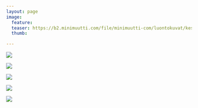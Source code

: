```yaml
---
layout: page
image:
  feature:
  teaser: https://b2.minimuutti.com/file/minimuutti-com/luontokuvat/kes%C3%A4/11/DS57461-245px.jpg
  thumb:

---
```


[![](https://b2.minimuutti.com/file/minimuutti-com/luontokuvat/kes%C3%A4/11/DS57457-800px.jpg)](https://dl.dropboxusercontent.com/sh/ea1wtnz7z734o12/AACKGlK2G98YWRRshbgUP1Hua/luontokuvat/kes%C3%A4/11/DS57457.jpg)

[![](https://b2.minimuutti.com/file/minimuutti-com/luontokuvat/kes%C3%A4/11/DS57458-800px.jpg)](https://dl.dropboxusercontent.com/sh/ea1wtnz7z734o12/AAC8RpL48ObImEt31A8dzAsZa/luontokuvat/kes%C3%A4/11/DS57458.jpg)

[![](https://b2.minimuutti.com/file/minimuutti-com/luontokuvat/kes%C3%A4/11/DS57461-800px.jpg)](https://dl.dropboxusercontent.com/sh/ea1wtnz7z734o12/AABV0aAvo9a1bBNuyqk8bsoRa/luontokuvat/kes%C3%A4/11/DS57461.jpg)

[![](https://b2.minimuutti.com/file/minimuutti-com/luontokuvat/kes%C3%A4/11/DS57464-800px.jpg)](https://dl.dropboxusercontent.com/sh/ea1wtnz7z734o12/AAAAeTt-AGmZyvvXehuHwrEDa/luontokuvat/kes%C3%A4/11/DS57464.jpg)

[![](https://b2.minimuutti.com/file/minimuutti-com/luontokuvat/kes%C3%A4/11/DS57462-800px.jpg)](https://dl.dropboxusercontent.com/sh/ea1wtnz7z734o12/AACetr5wYkczZsJ6RcoSJj2ba/luontokuvat/kes%C3%A4/11/DS57462.jpg)
